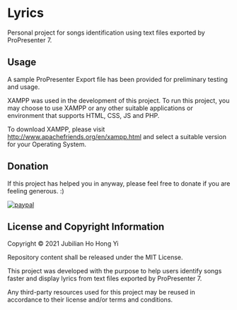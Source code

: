# Lyrics
Personal project for songs identification using text files exported by ProPresenter 7.

## Usage
A sample ProPresenter Export file has been provided for preliminary testing and usage.

XAMPP was used in the development of this project. To run this project, you may choose to use XAMPP or any other suitable applications or environment that supports HTML, CSS, JS and PHP.

To download XAMPP, please visit http://www.apachefriends.org/en/xampp.html and select a suitable version for your Operating System.

## Donation
If this project has helped you in anyway, please feel free to donate if you are feeling generous. :) 

[![paypal](https://www.paypalobjects.com/en_US/i/btn/btn_donateCC_LG.gif)](https://paypal.me/jubilianho)

## License and Copyright Information
Copyright © 2021 Jubilian Ho Hong Yi

Repository content shall be released under the MIT License.

This project was developed with the purpose to help users identify songs faster and display lyrics from text files exported by ProPresenter 7.

Any third-party resources used for this project may be reused in accordance to their license and/or terms and conditions.
